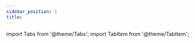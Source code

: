 ```yaml
---
sidebar_position: 1
title:
---
```


import Tabs from '@theme/Tabs';
import TabItem from '@theme/TabItem';

<Tabs>
  <TabItem value="The Nexus" label="The Nexus" default>







  </TabItem>
  <TabItem value="Ascension Enclave" label="Ascension Enclave">








  </TabItem>
  <TabItem value="Aspect Hall" label="Aspect Hall">







  </TabItem>
  <TabItem value="Battlepass" label="Battlepass">








  </TabItem>
 <TabItem value="Grove" label="Grove">








  </TabItem>
  <TabItem value="Housing" label="Housing">








  </TabItem>
 <TabItem value="Lootboxes" label="Lootboxes">








  </TabItem>
 <TabItem value="Marketplace" label="Marketplace">








  </TabItem>
 <TabItem value="Public Challenges" label="Public Challenges">








  </TabItem>
</Tabs>
